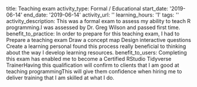 title: Teaching exam
activity_type: Formal / Educational
start_date: '2019-06-14'
end_date: '2019-06-14'
activity_url: ''
learning_hours: '1'
tags: ''
activity_description: This was a formal exam to assess my ability to teach R programming.I
  was assessed by Dr. Greg Wilson and passed first time.
benefit_to_practice: In order to prepare for this teaching exam, I had to Prepare
  a teaching exam Draw a concept map Design interactive questions Create a learning
  personaI found this process really beneficial to thinking about the way I develop
  learning resources.
benefit_to_users: Completing this exam has enabled me to become a Certified RStudio
  Tidyverse TrainerHaving this qualification will confirm to clients that I am good
  at teaching programmingThis will give them confidence when hiring me to deliver
  training that I am skilled at what I do.
